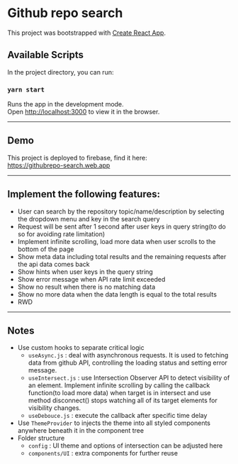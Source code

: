# Github repo search

This project was bootstrapped with [Create React App](https://github.com/facebook/create-react-app).

## Available Scripts

In the project directory, you can run:

### `yarn start`

Runs the app in the development mode.\
Open [http://localhost:3000](http://localhost:3000) to view it in the browser.

---

## Demo
This project is deployed to firebase, find it here: \
https://githubrepo-search.web.app

---

## Implement the following features:
- User can search by the repository topic/name/description by selecting the dropdown menu and key in the search query
- Request will be sent after 1 second after user keys in query string(to do so for avoiding rate limitation)
- Implement infinite scrolling, load more data when user scrolls to the bottom of the page
- Show meta data including total results and the remaining requests after the api data comes back
- Show hints when user keys in the query string
- Show error message when API rate limit exceeded
- Show no result when there is no matching data
- Show no more data when the data length is equal to the total results
- RWD
  
---

## Notes
- Use custom hooks to separate critical logic
  - `useAsync.js` : deal with asynchronous requests. It is used to fetching data from github API, controlling the loading status and setting error message. 
  - `useIntersect.js` : use Intersection Observer API to detect visibility of an element. Implement infinite scrolling by calling the callback function(to load more data) when target is in intersect and use method disconnect() stops watching all of its target elements for visibility changes.
  - `useDebouce.js` : execute the callback after specific time delay
- Use `ThemeProvider` to injects the theme into all styled components anywhere beneath it in the component tree
- Folder structure
  - `config` : UI theme and options of intersection can be adjusted here
  - `components/UI` : extra components for further reuse